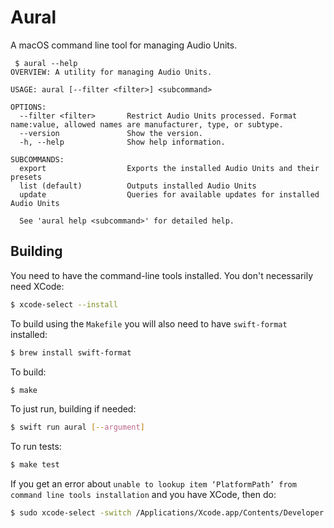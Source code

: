 # Aural

A macOS command line tool for managing Audio Units.

```
 $ aural --help
OVERVIEW: A utility for managing Audio Units.

USAGE: aural [--filter <filter>] <subcommand>

OPTIONS:
  --filter <filter>       Restrict Audio Units processed. Format name:value, allowed names are manufacturer, type, or subtype.
  --version               Show the version.
  -h, --help              Show help information.

SUBCOMMANDS:
  export                  Exports the installed Audio Units and their presets
  list (default)          Outputs installed Audio Units
  update                  Queries for available updates for installed Audio Units

  See 'aural help <subcommand>' for detailed help.
```

## Building

You need to have the command-line tools installed. You don't necessarily need XCode:

```bash
$ xcode-select --install
```

To build using the `Makefile` you will also need to have `swift-format` installed:

```bash
$ brew install swift-format
```

To build:

```bash
$ make
```

To just run, building if needed:

```bash
$ swift run aural [--argument]
```

To run tests: 

```bash
$ make test
```

If you get an error about 
`unable to lookup item ‘PlatformPath’ from command line tools installation`
and you have XCode, then do:

```bash
$ sudo xcode-select -switch /Applications/Xcode.app/Contents/Developer
```